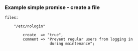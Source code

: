 ### Example simple promise - create a file

```cfengine3
files:

    "/etc/nologin" 

        create  => "true",
        comment => "Prevent regular users from logging in
                    during maintenance";
```

